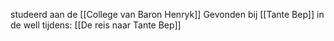 studeerd aan de  [[College van Baron Henryk]]
Gevonden bij [[Tante Bep]] in de well tijdens: [[De reis naar Tante Bep]]